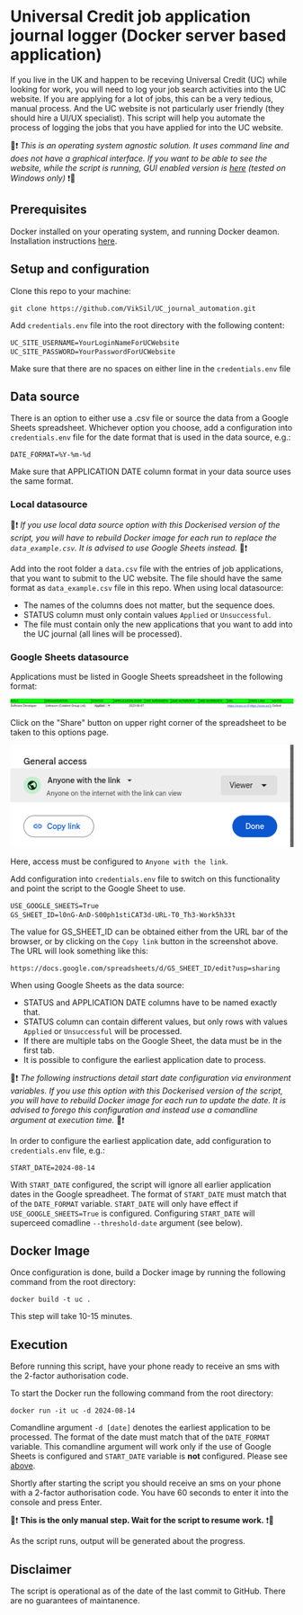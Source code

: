 # Universal Credit job application journal logger (Docker server based application)

If you live in the UK and happen to be receving Universal Credit (UC) while looking for work, you will need to log your job search activities into the UC website. If you are applying for a lot of jobs, this can be a very tedious, manual process. And the UC website is not particularly user friendly (they should hire a UI/UX specialist). This script will help you automate the process of logging the jobs that you have applied for into the UC website.

🔴❗ *This is an operating system agnostic solution. It uses command line and does not have a graphical interface. If you want to be able to see the website, while the script is running, GUI enabled version is [here](https://github.com/VikSil/UC_journal_automation/tree/GUI-supported) (tested on Windows only)* ❗🔴

## Prerequisites
 Docker installed on your operating system, and running Docker deamon. Installation instructions [here](https://docs.docker.com/engine/install/).

## Setup and configuration

Clone this repo to your machine:

    git clone https://github.com/VikSil/UC_journal_automation.git


Add `credentials.env` file into the root directory with the following content:

    UC_SITE_USERNAME=YourLoginNameForUCWebsite
    UC_SITE_PASSWORD=YourPasswordForUCWebsite

Make sure that there are no spaces on either line in the `credentials.env` file

## Data source
 
There is an option to either use a .csv file or source the data from a Google Sheets spreadsheet.
Whichever option you choose, add a configuration into `credentials.env` file for the date format that is used in the data source, e.g.:

    DATE_FORMAT=%Y-%m-%d

Make sure that APPLICATION DATE column format in your data source uses the same format.

### Local datasource

🔴❗ *If you use local data source option with this Dockerised version of the script, you will have to rebuild Docker image for each run to replace the `data_example.csv`. It is advised to use Google Sheets instead.* 🔴❗

Add into the root folder a `data.csv` file with the entries of job applications, that you want to submit to the UC website. The file should have the same format as `data_example.csv` file in this repo. When using local datasource:

* The names of the columns does not matter, but the sequence does.
* STATUS column must only contain values `Applied` or `Unsuccessful`.
* The file must contain only the new applications that you want to add into the UC journal (all lines will be processed). 


### Google Sheets datasource

Applications must be listed in Google Sheets spreadsheet in the following format:

![Google Sheet example](assets/gs_example.png)

Click on the "Share" button on upper right corner of the spreadsheet to be taken to this options page. 

![Google Sheet sharebox](assets/share_gs.png) 

Here, access must be configured to `Anyone with the link`.

Add configuration into `credentials.env` file to switch on this functionality and point the script to the Google Sheet to use.

    USE_GOOGLE_SHEETS=True
    GS_SHEET_ID=l0nG-AnD-S00ph1stiCAT3d-URL-T0_Th3-Work5h33t

The value for GS_SHEET_ID can be obtained either from the URL bar of the browser, or by clicking on the `Copy link` button in the screenshot above. The URL will look something like this:

    https://docs.google.com/spreadsheets/d/GS_SHEET_ID/edit?usp=sharing

When using Google Sheets as the data source:
 * STATUS and APPLICATION DATE columns have to be named exactly that.
 * STATUS column can contain different values, but only rows with values `Applied` or `Unsuccessful` will be processed.
 * If there are multiple tabs on the Google Sheet, the data must be in the first tab.
 * It is possible to configure the earliest application date to process.

🔴❗ *The following instructions detail start date configuration via environment variables. If you use this option with this Dockerised version of the script, you will have to rebuild Docker image for each run to update the date. It is advised to forego this configuration and instead use a comandline argument at execution time.* 🔴❗

In order to configure the earliest application date, add configuration to  `credentials.env` file, e.g.:

    START_DATE=2024-08-14

With `START_DATE` configured, the script will ignore all earlier application dates in the Google spreadheet. The format of `START_DATE` must match that of the `DATE_FORMAT` variable. `START_DATE` will only have effect if `USE_GOOGLE_SHEETS=True` is configured.  Configuring `START_DATE` will superceed comadline `--threshold-date` argument (see below).

## Docker Image

Once configuration is done, build a Docker image by running the following command from the root directory:

    docker build -t uc .    

This step will take 10-15 minutes.

## Execution

Before running this script, have your phone ready to receive an sms with the 2-factor authorisation code.

To start the Docker run the following command from the root directory:

    docker run -it uc -d 2024-08-14

Comandline argument `-d [date]` denotes the earliest application to be processed. The format of the date must match that of the `DATE_FORMAT` variable. This comandline argument will work only if the use of Google Sheets is configured and `START_DATE` variable is **not** configured. Please see [above](#Google-Sheets-datasource).

Shortly after starting the script you should receive an sms on your phone with a  2-factor authorisation code. You have 60 seconds to enter it into the console and press Enter.

🔴❗ **This is the only manual step. Wait for the script to resume work.** ❗🔴

As the script runs, output will be generated about the progress. 

## Disclaimer
The script is operational as of the date of the last commit to GitHub. There are no guarantees of maintanence.